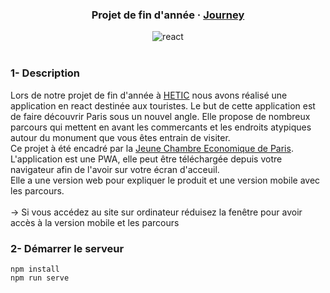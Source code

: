<div align="center">
  <h3>Projet de fin d'année · <a target="_blank" href="https://journey-paris.netlify.app">Journey</a></h3>
  <img src="https://img.shields.io/badge/react-%2320232a.svg?style=for-the-badge&logo=react&logoColor=%2361DAFB" alt='react'>
</div>

<br>

### 1- Description
Lors de notre projet de fin d'année à [HETIC](https://www.hetic.net/) nous avons réalisé une application en react destinée aux touristes. Le but de cette application est de faire découvrir Paris sous un nouvel angle. Elle propose de nombreux parcours qui mettent en avant les commercants et les endroits atypiques autour du monument que vous êtes entrain de visiter. <br>
Ce projet à été encadré par la [Jeune Chambre Economique de Paris](http://www.jce-paris.org/).
<br>
L'application est une PWA, elle peut être téléchargée depuis votre navigateur afin de l'avoir sur votre écran d'acceuil.
<br>
Elle a une version web pour expliquer le produit et une version mobile avec les parcours. 
<br>
<br>
-> Si vous accédez au site sur ordinateur réduisez la fenêtre pour avoir accès à la version mobile et les parcours


### 2- Démarrer le serveur

```
npm install
npm run serve
```
